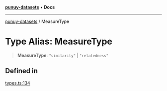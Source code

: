 [**punuy-datasets**](../README.md) • **Docs**

***

[punuy-datasets](../README.md) / MeasureType

# Type Alias: MeasureType

> **MeasureType**: `"similarity"` \| `"relatedness"`

## Defined in

[types.ts:134](https://github.com/andrefs/punuy-datasets/blob/f69de878bb12491446b20dfc6e53e8e22f2ec26f/src/lib/types.ts#L134)
